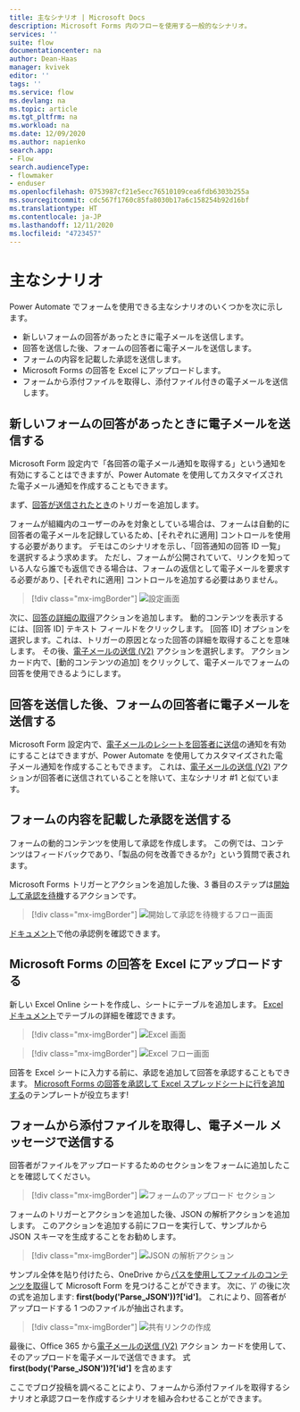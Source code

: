 ```yaml
---
title: 主なシナリオ | Microsoft Docs
description: Microsoft Forms 内のフローを使用する一般的なシナリオ。
services: ''
suite: flow
documentationcenter: na
author: Dean-Haas
manager: kvivek
editor: ''
tags: ''
ms.service: flow
ms.devlang: na
ms.topic: article
ms.tgt_pltfrm: na
ms.workload: na
ms.date: 12/09/2020
ms.author: napienko
search.app:
- Flow
search.audienceType:
- flowmaker
- enduser
ms.openlocfilehash: 0753987cf21e5ecc76510109cea6fdb6303b255a
ms.sourcegitcommit: cdc567f1760c85fa8030b17a6c158254b92d16bf
ms.translationtype: HT
ms.contentlocale: ja-JP
ms.lasthandoff: 12/11/2020
ms.locfileid: "4723457"
---
```

# <a name="top-scenarios"></a>主なシナリオ

Power Automate でフォームを使用できる主なシナリオのいくつかを次に示します。

- 新しいフォームの回答があったときに電子メールを送信します。
- 回答を送信した後、フォームの回答者に電子メールを送信します。
- フォームの内容を記載した承認を送信します。
- Microsoft Forms の回答を Excel にアップロードします。
- フォームから添付ファイルを取得し、添付ファイル付きの電子メールを送信します。

## <a name="send-an-email-when-there-is-a-new-form-response"></a>新しいフォームの回答があったときに電子メールを送信する

Microsoft Form 設定内で「各回答の電子メール通知を取得する」という通知を有効にすることはできますが、Power Automate を使用してカスタマイズされた電子メール通知を作成することもできます。

まず、[回答が送信されたとき](/connectors/microsoftforms.md/#triggers)のトリガーを追加します。

フォームが組織内のユーザーのみを対象としている場合は、フォームは自動的に回答者の電子メールを記録しているため、[それぞれに適用] コントロールを使用する必要があります。 デモはこのシナリオを示し、「回答通知の回答 ID 一覧」を選択するよう求めます。 ただし、フォームが公開されていて、リンクを知っている人なら誰でも返信できる場合は、フォームの返信として電子メールを要求する必要があり、[それぞれに適用] コントロールを追加する必要はありません。

   > [!div class="mx-imgBorder"]
   > ![設定画面](..\media\forms\only-people-in-my-org-setting.png "このフォームに記入できるユーザーを示す画面")

次に、[回答の詳細の取得](/connectors/microsoftforms/#actions)アクションを追加します。 動的コンテンツを表示するには、[回答 ID] テキスト フィールドをクリックします。 [回答 ID] オプションを選択します。これは、トリガーの原因となった回答の詳細を取得することを意味します。 その後、[電子メールの送信 (V2)](/connectors/office365/#send-an-email-(v2)) アクションを選択します。 アクション カード内で、[動的コンテンツの追加] をクリックして、電子メールでフォームの回答を使用できるようにします。



## <a name="send-an-email-to-the-form-responder-after-they-submit-a-response"></a>回答を送信した後、フォームの回答者に電子メールを送信する

Microsoft Form 設定内で、[電子メールのレシートを回答者に送信](https://support.microsoft.com/office/send-an-email-receipt-of-responses-951f29b7-dbd8-446b-8ebe-b924cc620bb20)の通知を有効にすることはできますが、Power Automate を使用してカスタマイズされた電子メール通知を作成することもできます。
これは、[電子メールの送信 (V2)](https://docs.microsoft.com/connectors/office365/#send-an-email-(v2)) アクションが回答者に送信されていることを除いて、主なシナリオ #1 と似ています。

## <a name="send-an-approval-with-contents-of-the-form"></a>フォームの内容を記載した承認を送信する

フォームの動的コンテンツを使用して承認を作成します。 この例では、コンテンツはフィードバックであり、「製品の何を改善できるか?」という質問で表されます。

Microsoft Forms トリガーとアクションを追加した後、3 番目のステップは[開始して承認を待機](/modern-approvals#add-an-approval-action.md)するアクションです。

   > [!div class="mx-imgBorder"]
   > ![開始して承認を待機するフロー画面](..\media\forms\flow-start-and-wait-for-approval.png "開始して承認を待機する完成したフローを示す画面")

[ドキュメント](/sequential-modern-approvals.md)で他の承認例を確認できます。

## <a name="upload-microsoft-forms-responses-to-excel"></a>Microsoft Forms の回答を Excel にアップロードする

新しい Excel Online シートを作成し、シートにテーブルを追加します。 [Excel ドキュメント](https://support.microsoft.com/en-us/office/overview-of-excel-tables-7ab0bb7d-3a9e-4b56-a3c9-6c94334e492c)でテーブルの詳細を確認できます。

   > [!div class="mx-imgBorder"]
   > ![Excel 画面](..\media\forms\excel.png "例の列を含む空白の Excel テーブルを示す画面")

   > [!div class="mx-imgBorder"]
   > ![Excel フロー画面](..\media\forms\excel-flow.png "完成した Excel フローを示す画面")

回答を Excel シートに入力する前に、承認を追加して回答を承認することもできます。 [Microsoft Forms の回答を承認して Excel スプレッドシートに行を追加する](https://preview.flow.microsoft.com/galleries/public/templates/66f56b919fd64aeabec37245ed927c47/approve-a-microsoft-forms-response-to-add-a-row-to-an-excel-spreadsheet/)のテンプレートが役立ちます!

## <a name="get-an-attachment-from-a-form-and-send-it-in-an-email-message"></a>フォームから添付ファイルを取得し、電子メール メッセージで送信する

回答者がファイルをアップロードするためのセクションをフォームに追加したことを確認してください。
   > [!div class="mx-imgBorder"]
   > ![フォームのアップロード セクション](..\media\forms\forms-upload.png "フォームのアップロード セクションを示す画面")

フォームのトリガーとアクションを追加した後、JSON の解析アクションを追加します。 このアクションを追加する前にフローを実行して、サンプルから JSON スキーマを生成することをお勧めします。
   > [!div class="mx-imgBorder"]
   > ![JSON の解析アクション](..\media\forms\flow-parse-json.png "JSON の解析アクションを追加する")

サンプル全体を貼り付けたら、OneDrive から[パスを使用してファイルのコンテンツを取得](/connectors/onedrive/#get-file-content-using-path)して Microsoft Form を見つけることができます。 次に、‘/’ の後に次の式を追加します: **first(body('Parse_JSON'))?['id']**。 これにより、回答者がアップロードする 1 つのファイルが抽出されます。 
   > [!div class="mx-imgBorder"]
   > ![共有リンクの作成](..\media\forms\create-share-link.png "Power Automate で「共用リンクを作成」する")

最後に、Office 365 から[電子メールの送信 (V2)](/connectors/office365/#send-an-email-(v2)) アクション カードを使用して、そのアップロードを電子メールで送信できます。 式 **first(body('Parse_JSON'))?['id']** を含めます
 
ここでブログ投稿を調べることにより、フォームから添付ファイルを取得するシナリオと承認フローを作成するシナリオを組み合わせることができます。
